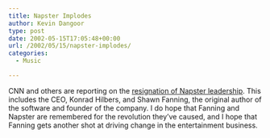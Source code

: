 ```yaml
---
title: Napster Implodes
author: Kevin Dangoor
type: post
date: 2002-05-15T17:05:48+00:00
url: /2002/05/15/napster-implodes/
categories:
  - Music

---
```

CNN and others are reporting on the [resignation of Napster leadership][1]. This includes the CEO, Konrad Hilbers, and Shawn Fanning, the original author of the software and founder of the company. I do hope that Fanning and Napster are remembered for the revolution they&#8217;ve caused, and I hope that Fanning gets another shot at driving change in the entertainment business.

 [1]: http://money.cnn.com/2002/05/14/technology/napster/index.htm
